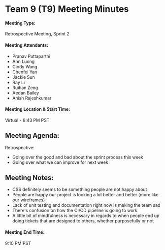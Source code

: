 # Team 9 (T9) Meeting Minutes

#### Meeting Type:
Retrospective Meeting, Sprint 2

#### Meeting Attendants:
* Pranav Puttaparthi
* Ann Luong
* Cindy Wang
* Chenfei Yan
* Jackie Sun 
* Ray Li
* Ruihan Zeng
* Aedan Bailey
* Anish Rajeshkumar

#### Meeting Location & Start Time:
Virtual - 8:43 PM PST

## Meeting Agenda:

Retrospective:
- Going over the good and bad about the sprint process this week
- Going over what we can improve for next week

## Meeting Notes:
- CSS definitely seems to be something people are not happy about
- People are happy our project is looking a lot better and better (more like our wireframes)
- Lack of unit testing and documentation right now is making the team sad
- There's confusion on how the CI/CD pipeline is going to work
- A little bit of mindfulness is necessary in regards to when people end up doing tickets that are designed to others, whether purposefully or not

#### Meeting End Time:
9:10 PM PST
